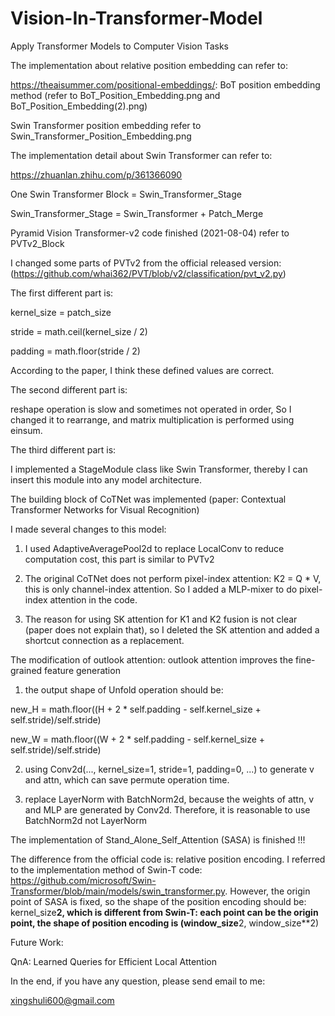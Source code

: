 # Vision-In-Transformer-Model
Apply Transformer Models to Computer Vision Tasks

The implementation about relative position embedding can refer to:

https://theaisummer.com/positional-embeddings/: BoT position embedding method (refer to BoT_Position_Embedding.png and BoT_Position_Embedding(2).png)

Swin Transformer position embedding refer to Swin_Transformer_Position_Embedding.png

The implementation detail about Swin Transformer can refer to:

https://zhuanlan.zhihu.com/p/361366090

One Swin Transformer Block = Swin_Transformer_Stage

Swin_Transformer_Stage = Swin_Transformer + Patch_Merge


Pyramid Vision Transformer-v2 code finished (2021-08-04) refer to PVTv2_Block

I changed some parts of PVTv2 from the official released version:(https://github.com/whai362/PVT/blob/v2/classification/pvt_v2.py)

The first different part is: 

kernel_size = patch_size

stride = math.ceil(kernel_size / 2)

padding = math.floor(stride / 2)

According to the paper, I think these defined values are correct.  

The second different part is:

reshape operation is slow and sometimes not operated in order, So I changed it to rearrange, and matrix multiplication is performed using einsum.

The third different part is:

I implemented a StageModule class like Swin Transformer, thereby I can insert this module into any model architecture.

The building block of CoTNet was implemented (paper: Contextual Transformer Networks for Visual Recognition)

I made several changes to this model:

1. I used AdaptiveAveragePool2d to replace LocalConv to reduce computation cost, this part is similar to PVTv2 

2. The original CoTNet does not perform pixel-index attention: K2 = Q * V, this is only channel-index attention. So I added a MLP-mixer to do pixel-index attention in the code.

3. The reason for using SK attention for K1 and K2 fusion is not clear (paper does not explain that), so I deleted the SK attention and added a shortcut connection as a replacement.

The modification of outlook attention: outlook attention improves the fine-grained feature generation

1) the output shape of Unfold operation should be:

new_H = math.floor((H + 2 * self.padding - self.kernel_size + self.stride)/self.stride) 
        
new_W = math.floor((W + 2 * self.padding - self.kernel_size + self.stride)/self.stride)

2) using Conv2d(..., kernel_size=1, stride=1, padding=0, ...) to generate v and attn, which can save permute operation time.

3) replace LayerNorm with BatchNorm2d, because the weights of attn, v and MLP are generated by Conv2d. Therefore, it is reasonable to use BatchNorm2d not LayerNorm

The implementation of Stand_Alone_Self_Attention (SASA) is finished !!!

The difference from the official code is: relative position encoding. I referred to the implementation method of Swin-T code: https://github.com/microsoft/Swin-Transformer/blob/main/models/swin_transformer.py. However, the origin point of SASA is fixed, so the shape of the position encoding should be: kernel_size**2, which is different from Swin-T: each point can be the origin point, the shape of position encoding is (window_size**2, window_size**2)

Future Work:

QnA: Learned Queries for Efficient Local Attention

In the end, if you have any question, please send email to me:

xingshuli600@gmail.com

